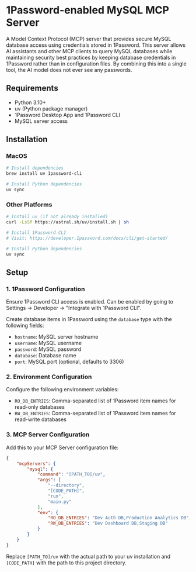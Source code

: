 # 1Password-enabled MySQL MCP Server

A Model Context Protocol (MCP) server that provides secure MySQL database access using credentials stored in 1Password. This server allows AI assistants and other MCP clients to query MySQL databases while maintaining security best practices by keeping database credentials in 1Password rather than in configuration files. By combining this into a single tool, the AI model does not ever see any passwords.

## Requirements

- Python 3.10+
- uv (Python package manager)
- 1Password Desktop App and 1Password CLI
- MySQL server access

## Installation

### MacOS

```bash
# Install dependencies
brew install uv 1password-cli

# Install Python dependencies
uv sync
```

### Other Platforms

```bash
# Install uv (if not already installed)
curl -LsSf https://astral.sh/uv/install.sh | sh

# Install 1Password CLI
# Visit: https://developer.1password.com/docs/cli/get-started/

# Install Python dependencies
uv sync
```

## Setup

### 1. 1Password Configuration

Ensure 1Password CLI access is enabled. Can be enabled by going to Settings -> Developer -> "Integrate with 1Password CLI".

Create database items in 1Password using the `database` type with the following fields:

- `hostname`: MySQL server hostname
- `username`: MySQL username
- `password`: MySQL password
- `database`: Database name
- `port`: MySQL port (optional, defaults to 3306)

### 2. Environment Configuration

Configure the following environment variables:

- `RO_DB_ENTRIES`: Comma-separated list of 1Password item names for read-only databases
- `RW_DB_ENTRIES`: Comma-separated list of 1Password item names for read-write databases

### 3. MCP Server Configuration

Add this to your MCP Server configuration file:

```json
{
    "mcpServers": {
        "mysql": {
            "command": "[PATH_TO]/uv",
            "args": [
                "--directory",
                "[CODE_PATH]",
                "run",
                "main.py"
            ],
            "env": {
                "RO_DB_ENTRIES": "Dev Auth DB,Production Analytics DB",
                "RW_DB_ENTRIES": "Dev Dashboard DB,Staging DB"
            }
        }
    }
}
```

Replace `[PATH_TO]/uv` with the actual path to your uv installation and `[CODE_PATH]` with the path to this project directory.
